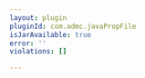 ```yaml
---
layout: plugin
pluginId: com.admc.javaPropFile
isJarAvailable: true
error: ''
violations: []

---
```


